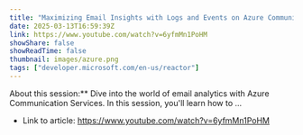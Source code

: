 ```yaml
---
title: "Maximizing Email Insights with Logs and Events on Azure Communication Services"
date: 2025-03-13T16:59:39Z
link: https://www.youtube.com/watch?v=6yfmMn1PoHM
showShare: false
showReadTime: false
thumbnail: images/azure.png
tags: ["developer.microsoft.com/en-us/reactor"]
---
```

About this session:** Dive into the world of email analytics with Azure Communication Services. In this session, you'll learn how to ...

- Link to article: https://www.youtube.com/watch?v=6yfmMn1PoHM